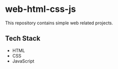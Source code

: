 # web-html-css-js

This repository contains simple web related projects.

## Tech Stack
- HTML
- CSS
- JavaScript
